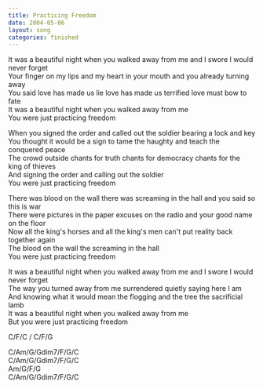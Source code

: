 ```yaml
---
title: Practicing Freedom
date: 2004-05-06
layout: song
categories: finished
---
```

It was a beautiful night when you walked away from me and I swore I would never forget  
Your finger on my lips and my heart in your mouth and you already turning away  
You said love has made us lie love has made us terrified love must bow to fate  
It was a beautiful night when you walked away from me  
You were just practicing freedom

When you signed the order and called out the soldier bearing a lock and key  
You thought it would be a sign to tame the haughty and teach the conquered peace  
The crowd outside chants for truth chants for democracy chants for the king of thieves  
And signing the order and calling out the soldier  
You were just practicing freedom

There was blood on the wall there was screaming in the hall and you said so this is war  
There were pictures in the paper excuses on the radio and your good name on the floor  
Now all the king's horses and all the king's men can't put reality back together again  
The blood on the wall the screaming in the hall  
You were just practicing freedom

It was a beautiful night when you walked away from me and I swore I would never forget  
The way you turned away from me surrendered quietly saying here I am  
And knowing what it would mean the flogging and the tree the sacrificial lamb  
It was a beautiful night when you walked away from me  
But you were just practicing freedom

<div class="chords">
C/F/C / C/F/G  

C/Am/G/Gdim7/F/G/C  
C/Am/G/Gdim7/F/G/C  
Am/G/F/G  
C/Am/G/Gdim7/F/G/C</div>
